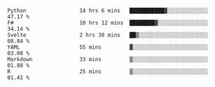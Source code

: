 <!--<p align="center">
  <img width="auto" src ="https://github-readme-stats.vercel.app/api/top-langs/?username=syrkis&layout=compact&hide_border=true&theme=darcula&bg_color=00000000&langs_count=6&hide=jupyter%20notebook,JavaScript,HTML" width = 400>
      <img src ="https://github-readme-streak-stats.herokuapp.com?user=syrkis&theme=darcula&hide_border=true&background=FFFFFF00" width = 400>

</p>-->
<!--START_SECTION:waka-->

```text
Python                 14 hrs 6 mins   ███████████▓░░░░░░░░░░░░░   47.17 %
F#                     10 hrs 12 mins  ████████▓░░░░░░░░░░░░░░░░   34.14 %
Svelte                 2 hrs 38 mins   ██▒░░░░░░░░░░░░░░░░░░░░░░   08.84 %
YAML                   55 mins         ▓░░░░░░░░░░░░░░░░░░░░░░░░   03.08 %
Markdown               33 mins         ▒░░░░░░░░░░░░░░░░░░░░░░░░   01.88 %
R                      25 mins         ▒░░░░░░░░░░░░░░░░░░░░░░░░   01.41 %
```

<!--END_SECTION:waka-->
